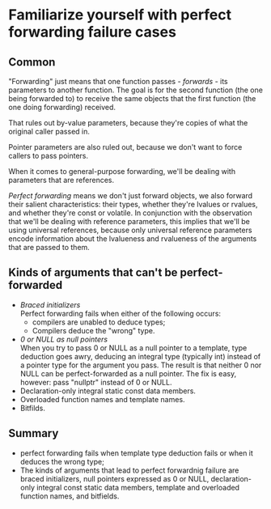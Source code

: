 Familiarize yourself with perfect forwarding failure cases
==========================================================

Common
------

"Forwarding" just means that one function passes - *forwards* -
its parameters to another function. The goal is for the second
function (the one being forwarded to) to receive the same objects
that the first function (the one doing forwarding) received.

That rules out by-value parameters, because they're copies of what
the original caller passed in. 

Pointer parameters are also ruled out, because we don't want to force
callers to pass pointers.

When it comes to general-purpose forwarding, we'll be dealing with
parameters that are references.

*Perfect forwarding* means we don't just forward objects, we also 
forward their salient characteristics: their types, whether they're
lvalues or rvalues, and whether they're const or volatile.
In conjunction with the observation that we'll be dealing with
reference parameters, this implies that we'll be using universal
references, because only universal reference parameters encode 
information about the lvalueness and rvalueness of the arguments
that are passed to them.


Kinds of arguments that can't be perfect-forwarded
--------------------------------------------------

- *Braced initializers*  
  Perfect forwarding fails when either of the following occurs:
  - compilers are unabled to deduce types;
  - Compilers deduce the "wrong" type.
- *0 or NULL as null pointers*  
  When you try to pass 0 or NULL as a null pointer to a template,
  type deduction goes awry, deducing an integral type (typically int)
  instead of a pointer type for the argument you pass. 
  The result is that neither 0 nor NULL can be perfect-forwarded as
  a null pointer. The fix is easy, however: pass "nullptr" instead
  of 0 or NULL.
- Declaration-only integral static const data members.
- Overloaded function names and template names.
- Bitfilds.


Summary
-------

- perfect forwarding fails when template type deduction fails or when
  it deduces the wrong type;
- The kinds of arguments that lead to perfect forwardnig failure are
  braced initializers, null pointers expressed as 0 or NULL,
  declaration-only integral const static data members, template
  and overloaded function names, and bitfields.
